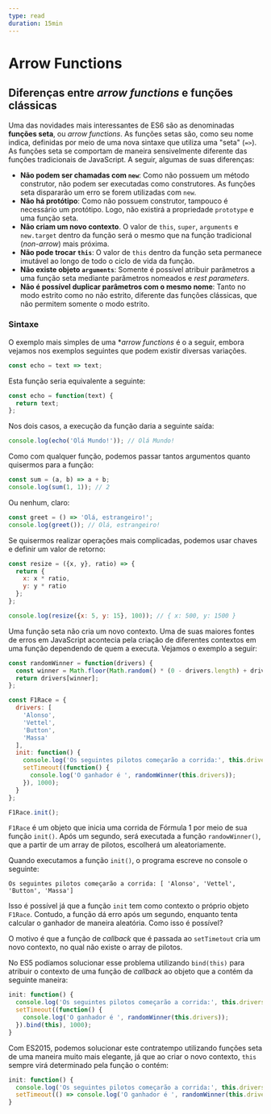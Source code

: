 ```yaml
---
type: read
duration: 15min
---
```


# Arrow Functions

## Diferenças entre *arrow functions* e funções clássicas

Uma das novidades mais interessantes de ES6 são as denominadas **funções seta**,
ou *arrow functions*. As funções setas são, como seu nome indica, definidas por
meio de uma nova sintaxe que utiliza uma "seta" (`=>`). As funções seta se
comportam de maneira sensivelmente diferente das funções tradicionais de
JavaScript. A seguir, algumas de suas diferenças:

* **Não podem ser chamadas com `new`**: Como não possuem um método construtor,
  não podem ser executadas como construtores. As funções seta dispararão um erro
  se forem utilizadas com `new`.
* **Não há protótipo**: Como não possuem construtor, tampouco é necessário um
  protótipo. Logo, não existirá a propriedade `prototype` e uma função seta.
* **Não criam um novo contexto**. O valor de `this`, `super`, `arguments` e
  `new.target` dentro da função será o mesmo que na função tradicional
  (*non-arrow*) mais próxima.
* **Não pode trocar `this`**: O valor de `this` dentro da função seta permanece
  imutável ao longo de todo o ciclo de vida da função.
* **Não existe objeto `arguments`**: Somente é possível atribuir parâmetros a
  uma função seta mediante parâmetros nomeados e *rest parameters*.
* **Não é possível duplicar parâmetros com o mesmo nome**: Tanto no modo estrito
  como no não estrito, diferente das funções clássicas, que não permitem somente
  o modo estrito.

### Sintaxe

O exemplo mais simples de uma **arrow functions* é o a seguir, embora vejamos
nos exemplos seguintes que podem existir diversas variações.

```js
const echo = text => text;
```

Esta função seria equivalente a seguinte:

```js
const echo = function(text) {
  return text;
};
```

Nos dois casos, a execução da função daria a seguinte saída:

```js
console.log(echo('Olá Mundo!')); // Olá Mundo!
```

Como com qualquer função, podemos passar tantos argumentos quanto quisermos para
a função:

```js
const sum = (a, b) => a + b;
console.log(sum(1, 1)); // 2
```

Ou nenhum, claro:

```js
const greet = () => 'Olá, estrangeiro!';
console.log(greet()); // Olá, estrangeiro!
```

Se quisermos realizar operações mais complicadas, podemos usar chaves e definir
um valor de retorno:

```js
const resize = ({x, y}, ratio) => {
  return {
    x: x * ratio,
    y: y * ratio
  };
};

console.log(resize({x: 5, y: 15}, 100)); // { x: 500, y: 1500 }
```

Uma função seta não cria um novo contexto. Uma de suas maiores fontes de erros
em JavaScript acontecia pela criação de diferentes contextos em uma função
dependendo de quem a executa. Vejamos o exemplo a seguir:

```js
const randomWinner = function(drivers) {
  const winner = Math.floor(Math.random() * (0 - drivers.length) + drivers.length);
  return drivers[winner];
};

const F1Race = {
  drivers: [
    'Alonso',
    'Vettel',
    'Button',
    'Massa'
  ],
  init: function() {
    console.log('Os seguintes pilotos começarão a corrida:', this.drivers);
    setTimeout((function() {
      console.log('O ganhador é ', randomWinner(this.drivers));
    }), 1000);
  }
};

F1Race.init();
```

`F1Race` é um objeto que inicia uma corrida de Fórmula 1 por meio de sua função
`init()`. Após um segundo, será executada a função `randowWinner()`, que a
partir de um array de pilotos, escolherá um aleatoriamente.

Quando executamos a função `init()`, o programa escreve no console o seguinte:

```text
Os seguintes pilotos começarão a corrida: [ 'Alonso', 'Vettel', 'Button', 'Massa']
```

Isso é possível já que a função `init` tem como contexto o próprio objeto
`F1Race`. Contudo, a função dá erro após um segundo, enquanto tenta calcular o
ganhador de maneira aleatória. Como isso é possível?

O motivo é que a função de *callback* que é passada ao `setTimetout` cria um
novo contexto, no qual não existe o array de pilotos.

No ES5 podíamos solucionar esse problema utilizando `bind(this)` para atribuir o
contexto de uma função de *callback* ao objeto que a contém da seguinte maneira:

```js
init: function() {
  console.log('Os seguintes pilotos começarão a corrida:', this.drivers);
  setTimeout((function() {
    console.log('O ganhador é ', randomWinner(this.drivers));
  }).bind(this), 1000);
}
```

Com ES2015, podemos solucionar este contratempo utilizando funções seta de uma
maneira muito mais elegante, já que ao criar o novo contexto, `this` sempre virá
determinado pela função o contém:

```js
init: function() {
  console.log('Os seguintes pilotos começarão a corrida:', this.drivers);
  setTimeout(() => console.log('O ganhador é ', randomWinner(this.drivers)), 1000);
}
```
